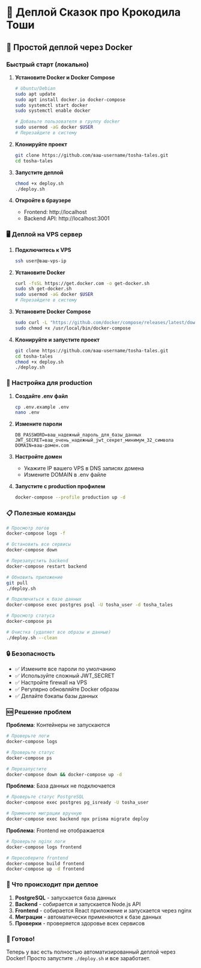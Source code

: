 # 🚀 Деплой Сказок про Крокодила Тоши

## 🐳 Простой деплой через Docker

### Быстрый старт (локально)

1. **Установите Docker и Docker Compose**
   ```bash
   # Ubuntu/Debian
   sudo apt update
   sudo apt install docker.io docker-compose
   sudo systemctl start docker
   sudo systemctl enable docker
   
   # Добавьте пользователя в группу docker
   sudo usermod -aG docker $USER
   # Перезайдите в систему
   ```

2. **Клонируйте проект**
   ```bash
   git clone https://github.com/ваш-username/tosha-tales.git
   cd tosha-tales
   ```

3. **Запустите деплой**
   ```bash
   chmod +x deploy.sh
   ./deploy.sh
   ```

4. **Откройте в браузере**
   - Frontend: http://localhost
   - Backend API: http://localhost:3001

### 🖥️ Деплой на VPS сервер

1. **Подключитесь к VPS**
   ```bash
   ssh user@ваш-vps-ip
   ```

2. **Установите Docker**
   ```bash
   curl -fsSL https://get.docker.com -o get-docker.sh
   sudo sh get-docker.sh
   sudo usermod -aG docker $USER
   # Перезайдите в систему
   ```

3. **Установите Docker Compose**
   ```bash
   sudo curl -L "https://github.com/docker/compose/releases/latest/download/docker-compose-$(uname -s)-$(uname -m)" -o /usr/local/bin/docker-compose
   sudo chmod +x /usr/local/bin/docker-compose
   ```

4. **Клонируйте и запустите проект**
   ```bash
   git clone https://github.com/ваш-username/tosha-tales.git
   cd tosha-tales
   chmod +x deploy.sh
   ./deploy.sh
   ```

### 🔧 Настройка для production

1. **Создайте .env файл**
   ```bash
   cp .env.example .env
   nano .env
   ```

2. **Измените пароли**
   ```env
   DB_PASSWORD=ваш_надежный_пароль_для_базы_данных
   JWT_SECRET=ваш_очень_надежный_jwt_секрет_минимум_32_символа
   DOMAIN=ваш-домен.com
   ```

3. **Настройте домен**
   - Укажите IP вашего VPS в DNS записях домена
   - Измените DOMAIN в .env файле

4. **Запустите с production профилем**
   ```bash
   docker-compose --profile production up -d
   ```

### 📋 Полезные команды

```bash
# Просмотр логов
docker-compose logs -f

# Остановить все сервисы
docker-compose down

# Перезапустить backend
docker-compose restart backend

# Обновить приложение
git pull
./deploy.sh

# Подключиться к базе данных
docker-compose exec postgres psql -U tosha_user -d tosha_tales

# Просмотр статуса
docker-compose ps

# Очистка (удаляет все образы и данные)
./deploy.sh --clean
```

### 🔒 Безопасность

- ✅ Измените все пароли по умолчанию
- ✅ Используйте сложный JWT_SECRET
- ✅ Настройте firewall на VPS
- ✅ Регулярно обновляйте Docker образы
- ✅ Делайте бэкапы базы данных

### 🆘 Решение проблем

**Проблема**: Контейнеры не запускаются
```bash
# Проверьте логи
docker-compose logs

# Проверьте статус
docker-compose ps

# Перезапустите
docker-compose down && docker-compose up -d
```

**Проблема**: База данных не подключается
```bash
# Проверьте статус PostgreSQL
docker-compose exec postgres pg_isready -U tosha_user

# Примените миграции вручную
docker-compose exec backend npx prisma migrate deploy
```

**Проблема**: Frontend не отображается
```bash
# Проверьте nginx логи
docker-compose logs frontend

# Пересоберите frontend
docker-compose build frontend
docker-compose up -d frontend
```

### 🎯 Что происходит при деплое

1. **PostgreSQL** - запускается база данных
2. **Backend** - собирается и запускается Node.js API
3. **Frontend** - собирается React приложение и запускается через nginx
4. **Миграции** - автоматически применяются к базе данных
5. **Проверки** - проверяется здоровье всех сервисов

### 🚀 Готово!

Теперь у вас есть полностью автоматизированный деплой через Docker! Просто запустите `./deploy.sh` и все заработает.
